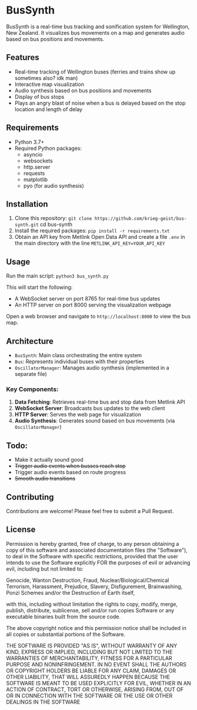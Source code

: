 # BusSynth

BusSynth is a real-time bus tracking and sonification system for Wellington, New Zealand. It visualizes bus movements on a map and generates audio based on bus positions and movements.

## Features

- Real-time tracking of Wellington buses (ferries and trains show up sometimes also? idk man)
- Interactive map visualization
- Audio synthesis based on bus positions and movements
- Display of bus stops
- Plays an angry blast of noise when a bus is delayed based on the stop location and length of delay

## Requirements

- Python 3.7+
- Required Python packages:
  - asyncio
  - websockets
  - http.server
  - requests
  - matplotlib
  - pyo (for audio synthesis)

## Installation

1. Clone this repository:
`git clone https://github.com/krieg-geist/bus-synth.git`
cd bus-synth
2. Install the required packages:
`pip install -r requirements.txt`
3. Obtain an API key from Metlink Open Data API and create a file `.env` in the main directory with the line `METLINK_API_KEY=YOUR_API_KEY`

## Usage

Run the main script:
`python3 bus_synth.py`

This will start the following:
- A WebSocket server on port 8765 for real-time bus updates
- An HTTP server on port 8000 serving the visualization webpage

Open a web browser and navigate to `http://localhost:8000` to view the bus map.

## Architecture

- `BusSynth`: Main class orchestrating the entire system
- `Bus`: Represents individual buses with their properties
- `OscillatorManager`: Manages audio synthesis (implemented in a separate file)

### Key Components:

1. **Data Fetching**: Retrieves real-time bus and stop data from Metlink API
2. **WebSocket Server**: Broadcasts bus updates to the web client
3. **HTTP Server**: Serves the web page for visualization
4. **Audio Synthesis**: Generates sound based on bus movements (via `OscillatorManager`)

## Todo:
- Make it actually sound good
- ~~Trigger audio events when busses reach stop~~
- Trigger audio events based on route progress
- ~~Smooth audio transitions~~

## Contributing

Contributions are welcome! Please feel free to submit a Pull Request.

## License

Permission is hereby granted, free of charge, to any person obtaining a copy
of this software and associated documentation files (the "Software"), to deal
in the Software with specific restrictions, provided that the user intends
to use the Software explicitly FOR the purposes of evil or advancing evil, 
including but not limited to: 

Genocide, Wanton Destruction, Fraud, Nuclear/Biological/Chemical Terrorism,
Harassment, Prejudice, Slavery, Disfigurement, Brainwashing, Ponzi Schemes
and/or the Destruction of Earth itself, 

with this, including without limitation the rights to copy, modify, merge, 
publish, distribute, sublicense, sell and/or run copies Software or any 
executable binaries built from the source code. 

The above copyright notice and this permission notice shall be included in all
copies or substantial portions of the Software.

THE SOFTWARE IS PROVIDED "AS IS", WITHOUT WARRANTY OF ANY KIND, EXPRESS OR
IMPLIED, INCLUDING BUT NOT LIMITED TO THE WARRANTIES OF MERCHANTABILITY,
FITNESS FOR A PARTICULAR PURPOSE AND NONINFRINGEMENT. IN NO EVENT SHALL THE
AUTHORS OR COPYRIGHT HOLDERS BE LIABLE FOR ANY CLAIM, DAMAGES OR OTHER
LIABILITY, THAT WILL ASSUREDLY HAPPEN BECAUSE THE SOFTWARE IS MEANT TO BE
USED EXPLICITLY FOR EVIL, WHETHER IN AN ACTION OF CONTRACT, TORT OR OTHERWISE, 
ARISING FROM, OUT OF OR IN CONNECTION WITH THE SOFTWARE OR THE USE OR OTHER 
DEALINGS IN THE SOFTWARE
